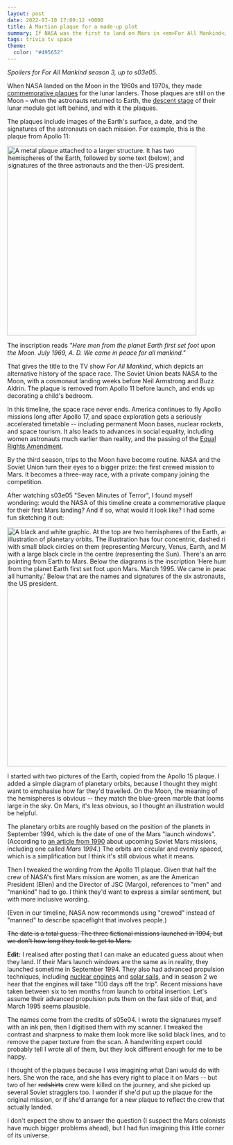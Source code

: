 ```yaml
---
layout: post
date: 2022-07-10 17:09:12 +0000
title: A Martian plaque for a made-up plot
summary: If NASA was the first to land on Mars in <em>For All Mankind</em>, what would the commemorative plaque look like?
tags: trivia tv space
theme:
  color: "#495652"
---
```


*Spoilers for <em>For All Mankind</em> season 3, up to s03e05.*

When NASA landed on the Moon in the 1960s and 1970s, they made [commemorative plaques] for the lunar landers.
Those plaques are still on the Moon – when the astronauts returned to Earth, the [descent stage] of their lunar module got left behind, and with it the plaques.

The plaques include images of the Earth's surface, a date, and the signatures of the astronauts on each mission.
For example, this is the plaque from Apollo&nbsp;11:

<img src="/images/2022/Apollo_11_plaque_closeup_on_Moon.jpg" style="width: 436px;" alt="A metal plaque attached to a larger structure. It has two hemispheres of the Earth, followed by some text (below), and signatures of the three astronauts and the then-US president.">

The inscription reads *"Here men from the planet Earth first set foot upon the Moon. July&nbsp;1969, A.&nbsp;D. We came in peace for all mankind."*

That gives the title to the TV show *For All Mankind*, which depicts an alternative history of the space race.
The Soviet Union beats NASA to the Moon, with a cosmonaut landing weeks before Neil Armstrong and Buzz Aldrin.
The plaque is removed from Apollo 11 before launch, and ends up decorating a child's bedroom.

In this timeline, the space race never ends.
America continues to fly Apollo missions long after Apollo 17, and space exploration gets a seriously accelerated timetable -- including permanent Moon bases, nuclear rockets, and space tourism.
It also leads to advances in social equality, including women astronauts much earlier than reality, and the passing of the [Equal Rights Amendment][ERA].

By the third season, trips to the Moon have become routine.
NASA and the Soviet Union turn their eyes to a bigger prize: the first crewed mission to Mars.
It becomes a three-way race, with a private company joining the competition.

After watching s03e05 "Seven Minutes of Terror", I found myself wondering: would the NASA of this timeline create a commemorative plaque for their first Mars landing?
And if so, what would it look like?
I had some fun sketching it out:

<img src="/images/2022/martian_plaque_1x.png" srcset="/images/2022/martian_plaque_1x.png 1x, /images/2022/martian_plaque_2x.png 2x" style="width: 550px;" alt="A black and white graphic. At the top are two hemispheres of the Earth, and an illustration of planetary orbits. The illustration has four concentric, dashed rings with small black circles on them (representing Mercury, Venus, Earth, and Mars), with a large black circle in the centre (representing the Sun). There's an arrow pointing from Earth to Mars. Below the diagrams is the inscription ‘Here humans from the planet Earth first set foot upon Mars. March 1995. We came in peace for all humanity.’ Below that are the names and signatures of the six astronauts, plus the US president.">

I started with two pictures of the Earth, copied from the Apollo 15 plaque.
I added a simple diagram of planetary orbits, because I thought they might want to emphasise how far they'd travelled.
On the Moon, the meaning of the hemispheres is obvious -- they match the blue-green marble that looms large in the sky.
On Mars, it's less obvious, so I thought an illustration would be helpful.

The planetary orbits are roughly based on the position of the planets in September 1994, which is the date of one of the Mars "launch windows".
(According to [an article from 1990][article] about upcoming Soviet Mars missions, including one called *Mars 1994*.)
The orbits are circular and evenly spaced, which is a simplification but I think it's still obvious what it means.

Then I tweaked the wording from the Apollo 11 plaque.
Given that half the crew of NASA's first Mars mission are women, as are the American President (Ellen) and the Director of JSC (Margo), references to "men" and "mankind" had to go.
I think they'd want to express a similar sentiment, but with more inclusive wording.

(Even in our timeline, NASA now recommends using "crewed" instead of "manned" to describe spaceflight that involves people.)

<s>The date is a total guess.
The three fictional missions launched in 1994, but we don't how long they took to get to Mars.</s>

**Edit:** I realised after posting that I can make an educated guess about when they land.
If their Mars launch windows are the same as in reality, they launched sometime in September 1994.
They also had advanced propulsion techniques, including <a href="https://en.wikipedia.org/wiki/NERVA">nuclear engines</a> and <a href="https://en.wikipedia.org/wiki/Solar_sail">solar sails</a>, and in season 2 we hear that the engines will take "100 days off the trip".
Recent missions have taken between six to ten months from launch to orbital insertion.
Let's assume their advanced propulsion puts them on the fast side of that, and March 1995 seems plausible.

The names come from the credits of s05e04.
I wrote the signatures myself with an ink pen, then I digitised them with my scanner.
I tweaked the contrast and sharpness to make them look more like solid black lines, and to remove the paper texture from the scan.
A handwriting expert could probably tell I wrote all of them, but they look different enough for me to be happy.

I thought of the plaques because I was imagining what Dani would do with hers.
She won the race, and she has every right to place it on Mars -- but two of her <s>redshirts</s> crew were killed on the journey, and she picked up several Soviet stragglers too.
I wonder if she'd put up the plaque for the original mission, or if she'd arrange for a new plaque to reflect the crew that actually landed.

I don't expect the show to answer the question (I suspect the Mars colonists have much bigger problems ahead), but I had fun imagining this little corner of its universe.

[commemorative plaques]: https://en.wikipedia.org/wiki/Lunar_plaque
[descent stage]: https://en.wikipedia.org/wiki/Apollo_Lunar_Module#Descent_stage
[solar sails]: https://en.wikipedia.org/wiki/Solar_sail
[ERA]: https://en.wikipedia.org/wiki/Equal_Rights_Amendment
[article]: https://www.drewexmachina.com/2015/03/01/the-future-that-never-came-mars/

